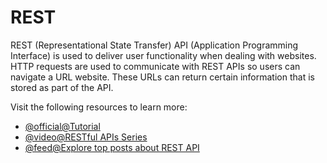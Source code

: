 # REST

REST (Representational State Transfer) API (Application Programming Interface) is used to deliver user functionality when dealing with websites. HTTP requests are used to communicate with REST APIs so users can navigate a URL website. These URLs can return certain information that is stored as part of the API.

Visit the following resources to learn more:

- [@official@Tutorial](https://go.dev/doc/tutorial/web-service-gin)
- [@video@RESTful APIs Series](https://youtube.com/playlist?list=PLzUGFf4GhXBL4GHXVcMMvzgtO8-WEJIoY)
- [@feed@Explore top posts about REST API](https://app.daily.dev/tags/rest-api?ref=roadmapsh)

